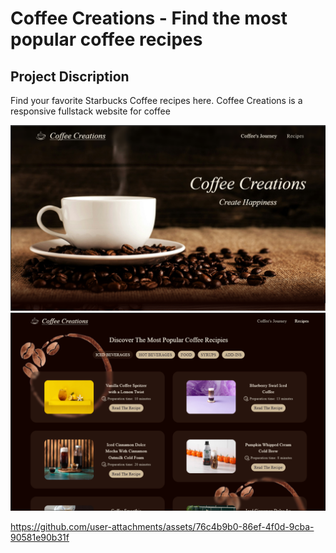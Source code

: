 # Coffee Creations - Find the most popular coffee recipes

## Project Discription
Find your favorite Starbucks Coffee recipes here. Coffee Creations is a responsive fullstack website for coffee

![Homepage](public/Media/Home%20page.png)
![Recipe Page](public/Media/Recipes%20page.png)

https://github.com/user-attachments/assets/76c4b9b0-86ef-4f0d-9cba-90581e90b31f

